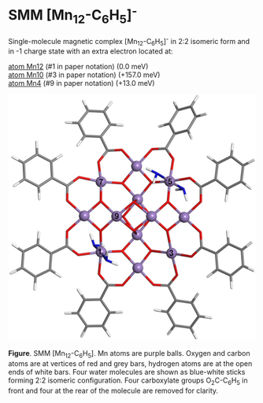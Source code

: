 # SMM [Mn<sub>12</sub>-C<sub>6</sub>H<sub>5</sub>]<sup>-</sup>

Single-molecule magnetic complex [Mn<sub>12</sub>-C<sub>6</sub>H<sub>5</sub>]<sup>-</sup> in 2:2 isomeric form and in -1 charge state with an extra electron located at:

   [atom Mn12](Mn12-C6H5_22_atom12.xsf)  (#1 in paper notation) (0.0 meV)     
   [atom Mn10](Mn12-C6H5_22_atom10.xsf) (#3 in paper notation) (+157.0 meV)   
   [atom Mn4](Mn12-C6H5_22_atom4.xsf)   (#9 in paper notation) (+13.0 meV)



![GitHub Logo](Mn12-C6H5_n2.jpg)   

**Figure**. SMM [Mn<sub>12</sub>-C<sub>6</sub>H<sub>5</sub>]. Mn atoms are purple balls. Oxygen and carbon atoms are at vertices of red and grey bars, hydrogen atoms are at the open ends of white bars. Four water molecules are shown as blue-white sticks forming 2:2 isomeric configuration. Four carboxylate groups O<sub>2</sub>C-C<sub>6</sub>H<sub>5</sub> in front and four at the rear of the molecule are removed for clarity.

